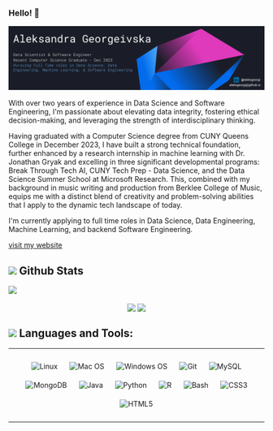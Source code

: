 ### Hello! 👋

<img src="https://github.com/aleksgeorgi/aleksgeorgi/blob/main/images/AGGithubBanner20240124.png">

With over two years of experience in Data Science and Software Engineering, I'm passionate about elevating data integrity, fostering ethical decision-making, and leveraging the strength of interdisciplinary thinking.  

Having graduated with a Computer Science degree from CUNY Queens College in December 2023, I have built a strong technical foundation, further enhanced by a research internship in machine learning with Dr. Jonathan Gryak and excelling in three significant developmental programs: Break Through Tech AI, CUNY Tech Prep - Data Science, and the Data Science Summer School at Microsoft Research. This, combined with my background in music writing and production from Berklee College of Music, equips me with a distinct blend of creativity and problem-solving abilities that I apply to the dynamic tech landscape of today.  

I'm currently applying to full time roles in Data Science, Data Engineering, Machine Learning, and backend Software Engineering.  

[visit my website](https://aleksgeorgi.github.io/)

## <img src="https://media.giphy.com/media/iY8CRBdQXODJSCERIr/giphy.gif" width="25"> <b>Github Stats</b>

<img src="https://user-images.githubusercontent.com/73097560/115834477-dbab4500-a447-11eb-908a-139a6edaec5c.gif"></a>

<p align="center">
    <img src="https://github-readme-streak-stats.herokuapp.com?user=aleksgeorgi&theme=algolia&date_format=M%20j%5B%2C%20Y%5D" align="center" width="450">
    <img src="https://github-readme-stats.vercel.app/api/top-langs?username=aleksgeorgi&show_icons=true&locale=en&layout=compact&theme=tokyonight" align="center" width="380">
</p>

## <img src="https://media2.giphy.com/media/QssGEmpkyEOhBCb7e1/giphy.gif?cid=ecf05e47a0n3gi1bfqntqmob8g9aid1oyj2wr3ds3mg700bl&rid=giphy.gif" width ="25"><b> Languages and Tools:</b>

<table align="center"><tr><td valign="top" width="100%">

<div align="center">  
<p align="center">
  <img style="margin: 10px" src="https://profilinator.rishav.dev/skills-assets/linux-original.svg" alt="Linux" height="50" />

  <img style="margin: 10px" src="https://i.imgur.com/e5nZFW8.png" title="Mac OS" height="60" />

  <img style="margin: 10px" src="https://i.imgur.com/bpXbsrR.png" title="Windows OS" height="50" />

  <img style="margin: 10px" src="https://profilinator.rishav.dev/skills-assets/git-scm-icon.svg" alt="Git" height="50" />

  <img style="margin: 10px" src="https://profilinator.rishav.dev/skills-assets/mysql-original-wordmark.svg" alt="MySQL" height="50" />

  <img style="margin: 10px" src="https://i.imgur.com/YA5QxoI.png" alt="MongoDB" height="50" />

  <img style="margin: 10px" src="https://profilinator.rishav.dev/skills-assets/java-original-wordmark.svg" alt="Java" height="50" />

  <img style="margin: 10px" src="https://profilinator.rishav.dev/skills-assets/python-original.svg" alt="Python" height="50" />

  <img style="margin: 10px" src="https://i.imgur.com/sZLnQBi.jpg" alt="R" height="50" />

  <img style="margin: 10px" src="https://profilinator.rishav.dev/skills-assets/gnu_bash-icon.svg" alt="Bash" height="50" />

  <img style="margin: 10px" src="https://profilinator.rishav.dev/skills-assets/css3-original-wordmark.svg" alt="CSS3" height="50" />

  <img style="margin: 10px" src="https://profilinator.rishav.dev/skills-assets/html5-original-wordmark.svg" alt="HTML5" height="50" />
</p>
</div>

</td></tr></table>

<!USE THIS: https://dev.to/charalambosioannou/create-a-dynamic-github-profile-readme-il5>
<!-- https://github.com/durgeshsamariya/awesome-github-profile-readme-templates-->
